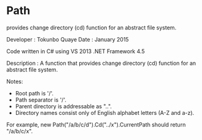 # Path
provides change directory (cd) function for an abstract file system.

Developer : Tokunbo Quaye
Date : January 2015

Code written in C# using VS 2013 .NET Framework 4.5

Description : A function that provides change directory (cd) function for an abstract file system.

Notes:
- Root path is '/'.
- Path separator is '/'.
- Parent directory is addressable as "..".
- Directory names consist only of English alphabet letters (A-Z and a-z).

For example, new Path("/a/b/c/d").Cd("../x").CurrentPath should return "/a/b/c/x". 

